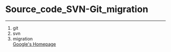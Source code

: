 # Source_code_SVN-Git_migration
---
1. git
2. svn
3. migration\
[Google's Homepage](https://google.com)
